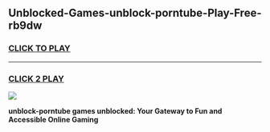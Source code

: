 
## Unblocked-Games-unblock-porntube-Play-Free-rb9dw
<h3>
<a href="https://premium76.site?title=unblock-porntube&ref=23A">CLICK TO PLAY</a></h3>
<hr>

<h3>
<a href="https://premium76.site?title=unblock-porntube&ref=23A">CLICK 2 PLAY</a>
  
</h3>

<a href="https://premium76.site?title=unblock-porntube&ref=23A"><img src="https://clearcache.store/games.png"></a>


**unblock-porntube games unblocked: Your Gateway to Fun and Accessible Online Gaming**

